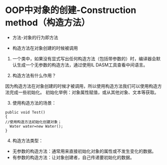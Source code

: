 # OOP中对象的创建-Construction method（构造方法）

- 方法-对象的行为即方法

- 构造方法在对象创建的时候被调用

1. 一个类中，如果没有显式写出任何构造方法（包括带参数的）时，编译器会默认生成一个无参数的构造方法，通过使用IL DASM工具查看中间语言。

2. 构造方法有什么作用？

因为构造方法在对象创建的时候才被调用，所以使用构造方法我们可以使用构造方法完成一些初始化。
初始化举例：对象属性赋值，或从其他对象、文本等获取。

3. 使用构造方法的场景：
```c-sharp
public void Test()
{
//使用构造方法初始化创建对象；
  Water water=new Water();
}
```

4. 构造方法类型：
- 无参数的构造方法：通常用来直接初始化对象的属性或不发生变化的数据。
- 有参数的构造方法：让对象创建者，自己传递要初始化的数据。
